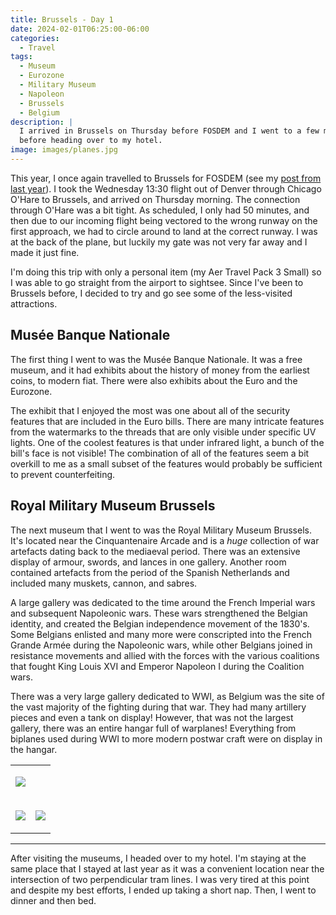 ```yaml
---
title: Brussels - Day 1
date: 2024-02-01T06:25:00-06:00
categories:
  - Travel
tags:
  - Museum
  - Eurozone
  - Military Museum
  - Napoleon
  - Brussels
  - Belgium
description: |
  I arrived in Brussels on Thursday before FOSDEM and I went to a few museums
  before heading over to my hotel.
image: images/planes.jpg
---
```


This year, I once again travelled to Brussels for FOSDEM (see my
[post from last year]({{<ref"../../2023-fosdem/fosdem/index.md">}})). I took the
Wednesday 13:30 flight out of Denver through Chicago O'Hare to Brussels, and
arrived on Thursday morning. The connection through O'Hare was a bit tight. As
scheduled, I only had 50 minutes, and then due to our incoming flight being
vectored to the wrong runway on the first approach, we had to circle around to
land at the correct runway. I was at the back of the plane, but luckily my gate
was not very far away and I made it just fine.

I'm doing this trip with only a personal item (my Aer Travel Pack 3 Small) so I
was able to go straight from the airport to sightsee. Since I've been to
Brussels before, I decided to try and go see some of the less-visited
attractions.

## Musée Banque Nationale

The first thing I went to was the Musée Banque Nationale. It was a free museum,
and it had exhibits about the history of money from the earliest coins, to
modern fiat. There were also exhibits about the Euro and the Eurozone.

The exhibit that I enjoyed the most was one about all of the security features
that are included in the Euro bills. There are many intricate features from the
watermarks to the threads that are only visible under specific UV lights. One of
the coolest features is that under infrared light, a bunch of the bill's face is
not visible! The combination of all of the features seem a bit overkill to me as
a small subset of the features would probably be sufficient to prevent
counterfeiting.

## Royal Military Museum Brussels

The next museum that I went to was the Royal Military Museum Brussels. It's
located near the Cinquantenaire Arcade and is a _huge_ collection of war
artefacts dating back to the mediaeval period. There was an extensive display of
armour, swords, and lances in one gallery. Another room contained artefacts from
the period of the Spanish Netherlands and included many muskets, cannon, and
sabres.

A large gallery was dedicated to the time around the French Imperial wars and
subsequent Napoleonic wars. These wars strengthened the Belgian identity, and
created the Belgian independence movement of the 1830's. Some Belgians enlisted
and many more were conscripted into the French Grande Armée during the
Napoleonic wars, while other Belgians joined in resistance movements and allied
with the forces with the various coalitions that fought King Louis XVI and
Emperor Napoleon I during the Coalition wars.

There was a very large gallery dedicated to WWI, as Belgium was the site of the
vast majority of the fighting during that war. They had many artillery pieces
and even a tank on display! However, that was not the largest gallery, there was
an entire hangar full of warplanes! Everything from biplanes used during WWI to
more modern postwar craft were on display in the hangar.

<table class="gallery">
<tr>
<td colspan="2">

![](images/planes.jpg)

</td>
</tr>
<tr>
<td>

![](images/napoleonic.jpg)

</td>
<td>

![](images/armour.jpg)

</td>
</tr>
</table>

---

After visiting the museums, I headed over to my hotel. I'm staying at the same
place that I stayed at last year as it was a convenient location near the
intersection of two perpendicular tram lines. I was very tired at this point and
despite my best efforts, I ended up taking a short nap. Then, I went to dinner
and then bed.
